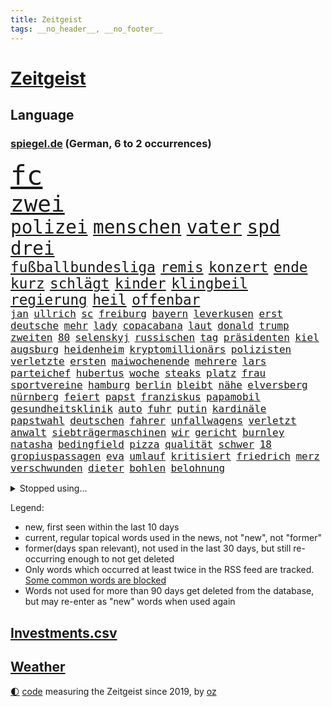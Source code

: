 ```yaml
---
title: Zeitgeist
tags: __no_header__, __no_footer__
---
```


# [Zeitgeist](https://oliz.io/zeitgeist/)

## Language

<h3><a href="https://www.spiegel.de" target="_blank">spiegel.de</a> (German, 6 to 2 occurrences)</h3>
<p style="font-family:monospace">
<span style="font-size:32pt"><a href="news_links.html#fc" class="current">fc</a></span>
<br>
<span style="font-size:27pt"><a href="news_links.html#zwei" class="current">zwei</a></span>
<br>
<span style="font-size:22pt"><a href="news_links.html#polizei" class="current">polizei</a></span>
<span style="font-size:22pt"><a href="news_links.html#menschen" class="current">menschen</a></span>
<span style="font-size:22pt"><a href="news_links.html#vater" class="current">vater</a></span>
<span style="font-size:22pt"><a href="news_links.html#spd" class="current">spd</a></span>
<span style="font-size:22pt"><a href="news_links.html#drei" class="current">drei</a></span>
<br>
<span style="font-size:17pt"><a href="news_links.html#fußballbundesliga" class="current">fußballbundesliga</a></span>
<span style="font-size:17pt"><a href="news_links.html#remis" class="current">remis</a></span>
<span style="font-size:17pt"><a href="news_links.html#konzert" class="current">konzert</a></span>
<span style="font-size:17pt"><a href="news_links.html#ende" class="current">ende</a></span>
<span style="font-size:17pt"><a href="news_links.html#kurz" class="current">kurz</a></span>
<span style="font-size:17pt"><a href="news_links.html#schlägt" class="current">schlägt</a></span>
<span style="font-size:17pt"><a href="news_links.html#kinder" class="current">kinder</a></span>
<span style="font-size:17pt"><a href="news_links.html#klingbeil" class="current">klingbeil</a></span>
<span style="font-size:17pt"><a href="news_links.html#regierung" class="current">regierung</a></span>
<span style="font-size:17pt"><a href="news_links.html#heil" class="current">heil</a></span>
<span style="font-size:17pt"><a href="news_links.html#offenbar" class="current">offenbar</a></span>
<br>
<span style="font-size:12pt"><a href="news_links.html#jan" class="current">jan</a></span>
<span style="font-size:12pt"><a href="news_links.html#ullrich" class="current">ullrich</a></span>
<span style="font-size:12pt"><a href="news_links.html#sc" class="current">sc</a></span>
<span style="font-size:12pt"><a href="news_links.html#freiburg" class="current">freiburg</a></span>
<span style="font-size:12pt"><a href="news_links.html#bayern" class="current">bayern</a></span>
<span style="font-size:12pt"><a href="news_links.html#leverkusen" class="current">leverkusen</a></span>
<span style="font-size:12pt"><a href="news_links.html#erst" class="current">erst</a></span>
<span style="font-size:12pt"><a href="news_links.html#deutsche" class="current">deutsche</a></span>
<span style="font-size:12pt"><a href="news_links.html#mehr" class="current">mehr</a></span>
<span style="font-size:12pt"><a href="news_links.html#lady" class="current">lady</a></span>
<span style="font-size:12pt"><a href="news_links.html#copacabana" class="new">copacabana</a></span>
<span style="font-size:12pt"><a href="news_links.html#laut" class="current">laut</a></span>
<span style="font-size:12pt"><a href="news_links.html#donald" class="current">donald</a></span>
<span style="font-size:12pt"><a href="news_links.html#trump" class="current">trump</a></span>
<span style="font-size:12pt"><a href="news_links.html#zweiten" class="current">zweiten</a></span>
<span style="font-size:12pt"><a href="news_links.html#80" class="current">80</a></span>
<span style="font-size:12pt"><a href="news_links.html#selenskyj" class="current">selenskyj</a></span>
<span style="font-size:12pt"><a href="news_links.html#russischen" class="current">russischen</a></span>
<span style="font-size:12pt"><a href="news_links.html#tag" class="current">tag</a></span>
<span style="font-size:12pt"><a href="news_links.html#präsidenten" class="current">präsidenten</a></span>
<span style="font-size:12pt"><a href="news_links.html#kiel" class="current">kiel</a></span>
<span style="font-size:12pt"><a href="news_links.html#augsburg" class="current">augsburg</a></span>
<span style="font-size:12pt"><a href="news_links.html#heidenheim" class="current">heidenheim</a></span>
<span style="font-size:12pt"><a href="news_links.html#kryptomillionärs" class="new">kryptomillionärs</a></span>
<span style="font-size:12pt"><a href="news_links.html#polizisten" class="current">polizisten</a></span>
<span style="font-size:12pt"><a href="news_links.html#verletzte" class="current">verletzte</a></span>
<span style="font-size:12pt"><a href="news_links.html#ersten" class="current">ersten</a></span>
<span style="font-size:12pt"><a href="news_links.html#maiwochenende" class="new">maiwochenende</a></span>
<span style="font-size:12pt"><a href="news_links.html#mehrere" class="current">mehrere</a></span>
<span style="font-size:12pt"><a href="news_links.html#lars" class="current">lars</a></span>
<span style="font-size:12pt"><a href="news_links.html#parteichef" class="current">parteichef</a></span>
<span style="font-size:12pt"><a href="news_links.html#hubertus" class="current">hubertus</a></span>
<span style="font-size:12pt"><a href="news_links.html#woche" class="current">woche</a></span>
<span style="font-size:12pt"><a href="news_links.html#steaks" class="new">steaks</a></span>
<span style="font-size:12pt"><a href="news_links.html#platz" class="current">platz</a></span>
<span style="font-size:12pt"><a href="news_links.html#frau" class="current">frau</a></span>
<span style="font-size:12pt"><a href="news_links.html#sportvereine" class="new">sportvereine</a></span>
<span style="font-size:12pt"><a href="news_links.html#hamburg" class="current">hamburg</a></span>
<span style="font-size:12pt"><a href="news_links.html#berlin" class="current">berlin</a></span>
<span style="font-size:12pt"><a href="news_links.html#bleibt" class="current">bleibt</a></span>
<span style="font-size:12pt"><a href="news_links.html#nähe" class="current">nähe</a></span>
<span style="font-size:12pt"><a href="news_links.html#elversberg" class="current">elversberg</a></span>
<span style="font-size:12pt"><a href="news_links.html#nürnberg" class="current">nürnberg</a></span>
<span style="font-size:12pt"><a href="news_links.html#feiert" class="current">feiert</a></span>
<span style="font-size:12pt"><a href="news_links.html#papst" class="current">papst</a></span>
<span style="font-size:12pt"><a href="news_links.html#franziskus" class="current">franziskus</a></span>
<span style="font-size:12pt"><a href="news_links.html#papamobil" class="current">papamobil</a></span>
<span style="font-size:12pt"><a href="news_links.html#gesundheitsklinik" class="new">gesundheitsklinik</a></span>
<span style="font-size:12pt"><a href="news_links.html#auto" class="current">auto</a></span>
<span style="font-size:12pt"><a href="news_links.html#fuhr" class="current">fuhr</a></span>
<span style="font-size:12pt"><a href="news_links.html#putin" class="current">putin</a></span>
<span style="font-size:12pt"><a href="news_links.html#kardinäle" class="current">kardinäle</a></span>
<span style="font-size:12pt"><a href="news_links.html#papstwahl" class="current">papstwahl</a></span>
<span style="font-size:12pt"><a href="news_links.html#deutschen" class="current">deutschen</a></span>
<span style="font-size:12pt"><a href="news_links.html#fahrer" class="current">fahrer</a></span>
<span style="font-size:12pt"><a href="news_links.html#unfallwagens" class="new">unfallwagens</a></span>
<span style="font-size:12pt"><a href="news_links.html#verletzt" class="current">verletzt</a></span>
<span style="font-size:12pt"><a href="news_links.html#anwalt" class="current">anwalt</a></span>
<span style="font-size:12pt"><a href="news_links.html#siebträgermaschinen" class="new">siebträgermaschinen</a></span>
<span style="font-size:12pt"><a href="news_links.html#wir" class="current">wir</a></span>
<span style="font-size:12pt"><a href="news_links.html#gericht" class="current">gericht</a></span>
<span style="font-size:12pt"><a href="news_links.html#burnley" class="new">burnley</a></span>
<span style="font-size:12pt"><a href="news_links.html#natasha" class="new">natasha</a></span>
<span style="font-size:12pt"><a href="news_links.html#bedingfield" class="new">bedingfield</a></span>
<span style="font-size:12pt"><a href="news_links.html#pizza" class="new">pizza</a></span>
<span style="font-size:12pt"><a href="news_links.html#qualität" class="current">qualität</a></span>
<span style="font-size:12pt"><a href="news_links.html#schwer" class="current">schwer</a></span>
<span style="font-size:12pt"><a href="news_links.html#18" class="current">18</a></span>
<span style="font-size:12pt"><a href="news_links.html#gropiuspassagen" class="new">gropiuspassagen</a></span>
<span style="font-size:12pt"><a href="news_links.html#eva" class="current">eva</a></span>
<span style="font-size:12pt"><a href="news_links.html#umlauf" class="current">umlauf</a></span>
<span style="font-size:12pt"><a href="news_links.html#kritisiert" class="current">kritisiert</a></span>
<span style="font-size:12pt"><a href="news_links.html#friedrich" class="current">friedrich</a></span>
<span style="font-size:12pt"><a href="news_links.html#merz" class="current">merz</a></span>
<span style="font-size:12pt"><a href="news_links.html#verschwunden" class="current">verschwunden</a></span>
<span style="font-size:12pt"><a href="news_links.html#dieter" class="current">dieter</a></span>
<span style="font-size:12pt"><a href="news_links.html#bohlen" class="new">bohlen</a></span>
<span style="font-size:12pt"><a href="news_links.html#belohnung" class="current">belohnung</a></span>
</p>
<details>
<summary>Stopped using...</summary>
<p class="former" style="font-size:12pt">
ausgebrochen(1656) ebenfalls(1656) bereich(1655) einwohner(1655) lebensmittel(1655) mitunter(1655) steigende(1655) treffer(1655) hervor(1654) mannschaft(1654) normal(1654) oberbürgermeister(1654) berichte(1653) einstieg(1653) scheinen(1653) verlegt(1653) vorschläge(1653) lehrer(1652) richten(1652) ursula(1652) präsidentschaftswahl(1651) regel(1651) schlag(1651) bayerischen(1650) bieten(1650) frankreichs(1650) früheren(1650) leichter(1650) schicksal(1650) berg(1649) diskussion(1649) 2022(1648) bedeuten(1648) niederländische(1648) trainieren(1648) vierte(1648) bitte(1647) gefährlichen(1647) gehe(1647) sender(1647) smartphone(1647) entscheidend(1646) letzter(1646) sicherheitsbehörden(1646) bestimmt(1645) bundespräsident(1645) entlassen(1645) gastgeber(1645) halben(1645) islamischen(1645) material(1645) standort(1645) thailand(1645) bedenken(1644) beschäftigte(1644) juli(1644) freie(1643) teilte(1643) ermittlern(1642) erneuten(1642) nord(1642) türkischen(1642) manuel(1641) verändern(1641) freilassung(1640) gebiet(1640) torhüter(1640) ausmaß(1639) falschen(1639) strecke(1639) vorsprung(1638) anzeichen(1636) anhänger(1635) entsetzen(1635) beiträge(1634) meinen(1632) nachfrage(1631) alarmiert(1629) überleben(1628) echten(1627) top(1627) begriff(1626) betrifft(1626) dran(1626) spitzenreiter(1626) außerhalb(1625) bestmarke(1625) beitrag(1624) rentner(1623) antrag(1622) auseinandersetzung(1622) nieder(1621) papier(1618) niedrig(1617) ausgetragen(1597) umbau(1550) milliardär(1539) tricks(1401) kleidung(1395) zerstörte(1387) ohnehin(1386) partnerschaft(1381) bundesanwaltschaft(1374) freigesprochen(1372) tour(1370) verbunden(1367) gesund(1353) kollision(1348) bekräftigt(1288) demo(1287) abkommen(1286) zentralen(1276) magazin(1270) außenministerin(1266) luftwaffe(1259) roth(1256) sank(1227) öffentlichrechtlichen(1215) symbol(1208) fördern(1204) inhalte(1194) gezwungen(1175) betreibt(1158) verantwortlichen(1156) samt(1147) schneiden(1130) eingetroffen(1129) gefangenschaft(1119) indem(1107) klopp(1088) schlamm(1081) harter(1067) westjordanland(1067) debattiert(1052) tierschützer(1046) kandidat(1045) genauer(1021) deutsch(1019) stören(1012) legal(1008) revolution(998) effekt(990) streiks(980) einladung(979) nation(977) tagelang(958) ernährung(956) irland(931) nationaltrainer(931) schmeckt(918) razzien(912) alice(903) todesstrafe(901) eric(898) ausgemacht(885) redet(885) gesprengt(880) liberale(879) kampfjets(878) jüdische(874) kommentiert(872) gelegenheit(850) opfers(850) aufgelöst(845) al(844) jung(832) sachsens(830) vorstand(830) minderjährige(818) initiative(817) georgien(797) loswerden(782) zogen(774) betreiben(768) mannheim(752) emotionen(750) angerichtet(749) arbeitskräfte(745) fußballverband(739) gründung(739) fühlte(719) vierten(709) höchststand(708) auswirken(706) terrorismus(704) kane(700) mysteriöse(682) objekte(680) model(675) anschluss(664) 2013(663) interessiert(662) schuldenbremse(662) schlimmer(645) 36(642) afdpolitiker(642) vormittag(635) journalistin(632) häfen(630) geprüft(619) mary(608) momente(598) dient(592) strafgerichtshof(571) eröffnung(565) horst(565) mehrmals(564) taucht(555) gerechnet(552) mars(549) kriegen(542) neonazis(529) signalisiert(518) staatsanwälte(512) sprecherin(510) manch(509) gespalten(504) kostenlos(504) bereichen(496) kapitän(493) verspätung(493) sowohl(492) beleidigungen(491) simon(491) kriegsschiffe(489) finanzen(487) straftäter(486) fortschritte(479) teamkollegen(478) oma(473) anzugreifen(470) abgefeuert(467) wettkampf(458) audi(452) schritten(452) jörg(447) michel(443) gefühlt(442) staub(434) rechtlichen(433) gesichtet(428) justin(428) offenbaren(426) mauer(425) gerieten(421) zerlegt(421) häusern(420) schätzt(418) blau(417) chinesisches(417) riesiger(417) leichtathletik(415) apples(412) mitspieler(409) wirtschaftskrise(404) fing(403) scheidung(399) bundesland(397) klagte(397) rhetorik(397) fotografiert(395) wahren(394) bomben(393) vorab(392) überlassen(391) populismus(390) vertritt(390) bgh(385) diana(381) tennisspielerin(381) anwesen(379) noah(379) paket(378) kulissen(376) übergriffen(376) therapie(375) bedrohen(373) instanz(371) potenzial(370) längste(365) figuren(364) sticht(363) polizistin(361) akzeptieren(356) diplomatischen(354) flut(353) worüber(353) ewig(350) rafael(345) weibchen(345) hals(343) sportlerinnen(343) beliebtesten(342) verlegen(339) 28jährige(336) vergnügen(335) perfekt(334) spanier(334) vermitteln(333) gene(332) neueste(331) stärkere(331) m(330) france(329) nirgendwo(329) brutalen(328) auseinandersetzungen(324) paradies(323) beißt(321) match(321) meisterin(321) kleinstadt(320) breiten(317) türkischer(315) potenziell(311) sätzen(311) tourist(311) polizeigewalt(309) smith(306) lauern(303) schätzung(301) stream(299) ursprünglich(299) weltraum(299) gesteuert(298) hollywoodstars(297) warnte(296) bürgerinnen(294) günstig(292) interaktiven(291) umstrittenem(290) sichtbar(289) kümmern(286) weidel(286) nuri(285) friseur(284) medikamente(284) müdigkeit(284) zimmer(284) 67(282) externe(281) ryanair(281) fiasko(276) mittelschicht(276) turnen(275) bundestags(271) richtungen(271) gere(270) gehoben(267) entsprechende(265) lass(263) moderat(263) 130(262) fritz(260) hose(260) weiblichen(259) einstigen(258) verließ(258) bond(257) northvolt(255) bordell(252) klimakonferenz(252) sozialdemokrat(250) aktionäre(249) suchmaschine(248) traditionelle(248) kürzungen(247) mittag(247) geheimen(246) lka(246) vermeidet(245) abgebaut(242) punktet(242) viermal(241) äußere(241) inhaftierten(239) sperrt(239) konzernchef(236) explizit(233) fläche(233) drohender(232) dietmar(230) geschaffen(230) schnäppchen(230) arne(229) kabul(229) begleiter(228) júnior(227) anhängern(226) briefe(225) streichung(224) belastung(222) alarmierende(221) austritt(220) explodiert(220) florentina(220) holzinger(220) fahrlässiger(219) nordseeinsel(218) schwanken(218) cem(217) militärjunta(217) ungewiss(217) versteckte(217) özdemir(217) gegenden(216) krankenkassen(216) markige(216) parteifreund(216) ralph(216) geldbeutel(214) jakob(213) liam(213) verbraucherzentrale(211) legendären(210) scheidende(210) zwang(208) krankenversicherung(207) leipziger(206) wiedereinzug(206) verliehen(203) dauerten(201) fossilien(200) gomez(200) hof(200) selena(200) skispringen(199) wahrheiten(199) wmqualifikation(199) ecuador(198) juristischen(197) rauchen(194) unterwäsche(193) toiletten(191) verrückt(191) vertraute(191) überwachungskamera(191) bundesebene(189) lungenentzündung(189) söders(189) aufarbeitung(188) monats(188) republikanern(187) fische(186) eineinhalb(185) konkreten(184) rechtsextremist(183) mächtigsten(182) renommierte(182) asylanträge(181) gründete(181) exemplare(180) plädieren(180) qualifiziert(179) klopfen(178) korruptionsvorwürfen(175) betrugsmasche(173) einführen(171) größeres(171) kifirma(171) lebenszeichen(168) beharrlich(167) durchsuchungen(167) künftiger(167) verschwiegen(166) autobiografie(165) kategorien(165) konzernchefs(165) rwe(164) schwärmt(164) antike(163) triumphieren(163) lucy(162) entschlossen(161) oberlandesgericht(161) offizieller(161) umsetzung(161) jake(160) tarifstreit(160) vorherrschaft(159) zendaya(159) auswege(158) psychiatrischen(158) soccer(158) jude(157) verspätet(156) 84(155) gerast(155) leibwächter(155) funde(154) richtete(154) synthetische(152) wahldebakel(152) bestseller(151) hamdan(151) mist(151) silvesternacht(149) traditionell(149) involviert(148) strafverfahren(148) mangelhafte(147) schläft(147) university(147) aldi(146) kürzen(146) pompeji(146) lopez(145) mobile(145) mourinho(145) anweisung(144) missbrauchsvorwürfe(144) wirtschaftswende(144) amtierende(143) grenzschutz(143) bittere(142) gefängnissen(142) ozean(142) ussenat(142) wortbruch(142) finanzierte(141) herzog(140) sms(139) leiterin(138) ausfällen(137) beitragserhöhungen(137) brandmauer(137) kartons(137) medienberichte(137) sämtliche(137) aufklären(134) bundestages(134) fantasie(134) intendantin(134) geschrumpft(132) schwangerschaftsabbrüche(132) konferenz(131) ussängerin(131) wecken(131) demonstrierende(130) einreisekontrollen(130) geschmuggelt(130) testflug(130) strafgerichtshofs(129) eingeschaltet(128) geschätzt(128) lenkrad(128) tiefstand(128) widersetzt(128) inseln(127) business(126) nikita(126) nachgewiesen(125) neuigkeiten(124) r(124) soldat(124) spurensuche(124) syrische(123) uneinig(123) wggarantie(123) geheimdienstchef(122) mexikanische(122) preiserhöhungen(122) strafmaßnahmen(122) true(121) bezieht(120) ärztliche(120) jair(119) lüneburg(119) rebellen(119) spiekeroog(119) affront(118) amtskollegen(118) bonn(118) brian(118) begeht(117) faschismus(117) teamkollege(117) genötigt(116) agassi(115) andre(115) graf(115) kreuzbandriss(115) maßgeblich(115) mr(115) reinen(115) schauspielerinnen(115) blicke(114) demonstrierten(114) dämlich(114) fbichef(114) kash(114) logik(114) patel(114) sicherheitspolitik(114) epidemie(113) friends(113) lettland(113) rassistisches(113) lernte(112) luigi(112) 42jähriger(111) dankte(111) einheimischen(111) forever(111) herrschaft(111) law(111) mittelmäßig(111) falten(110) premierministers(110) schwerem(110) ankündigungen(109) gelbhaar(109) adidas(108) erbeuten(108) firmenboss(108) großeltern(108) innen(108) jason(108) forschungsteam(107) mythos(106) axt(105) gestaltete(104) heide(104) längsten(104) ministerium(104) amtsübernahme(103) memes(103) batteriehersteller(102) erneuert(102) mccartney(102) unveröffentlichte(102) verlängern(101) verteuert(101) heiklen(100) dominieren(99) hochtouren(99) machenschaften(99) tilgen(99) unterwerfen(99) begehrte(98) fda(98) fließt(98) lebensraum(98) unsicherheiten(98) uskonzerne(97) klischee(96) breites(95) demenz(95) landesweite(95) weltlage(95) artikel(94) dialog(94) eingeschlafen(94) verschluckt(94) öffnete(94) camper(93) karibik(93) freier(92) freistellung(92) klassen(92) pflegeheim(92) promille(92) skispringer(92) boote(91) schneider(91) bangkok(90) bedingt(90) hüller(90) linus(90) rennserie(90) straßer(90) türsteher(90) ermittelte(89) kreuzte(89) philip(89) schauspielstars(89) sportereignisse(89) tempolimit(89) teslachefs(89) verpflichtende(89) voranschreiten(89) werten(89) wilden(89) anke(88) attackierten(88) betrachten(88) bitteren(88) eukommissionschefin(88) gangstern(88) personenschutz(88) strommarkt(88) studio(88) gerüchteküche(87) grundstück(87) kartelle(87) notstand(87) umkreist(87) aufschieben(86) genosse(86) gesunde(86) hochfahren(86) hochhäuser(86) landeschef(86) regisseurin(86) skandalen(86) tabea(86) taiwanchinakonflikt(86) aufbrechen(85) verziehen(85) bankrotterklärung(84) dingen(84) geweckt(84) myanmars(84) prager(84) studentinnen(84) émile(84) entschärfung(83) getrennte(83) militärdiktatur(83) trockene(83) gültig(82) nervige(82) stürze(82) airports(81) fehlverhalten(81) gemüse(81) privileg(81) uneinigkeit(81) verbesserung(81) bauch(80) bussen(80) enthüllen(80) schockanrufen(80) schockanrufer(80) sensibel(80) vierter(80) auftragslage(79) ausgesucht(79) dänischer(79) flüssen(79) kurznachrichtendienst(79) synchronsprechen(79) tagt(79) aufheben(78) durchzusetzen(78) gewalttätiger(78) klimaneutralität(78) ablehnt(77) floriert(77) imperialismus(77) langes(77) verkaufte(77) weltcuprennen(77) bundesligaklubs(76) darmkrebs(76) gelobt(76) lynch(76) posts(76) simmons(76) sushi(76) telefonbetrug(76) usjustizministerin(76) aneinandergeraten(75) anteilen(75) belästigungsvorwürfe(75) dar(75) entgegensetzen(75) frauenfußball(75) gmbh(75) herstellung(75) einsatzkräften(74) eubürgern(74) friedhof(74) fußgängerin(74) grönländer(74) rosa(74) zivilklage(74) aneinander(73) ideologien(73) kollegium(73) tijuana(73) weltregionen(73) huthimilizen(72) internationales(72) kugelbombe(72) metaceo(72) socialmediaplattform(72) chaotischen(71) hase(71) lecker(71) manchem(71) patientenverfügung(71) verkaufszahlen(71) wilder(71) zusammengeschlossen(71) zwangsurlaub(71) anschauen(70) manipulierte(70) misshandlungsvorwürfe(70) puma(70) talk(70) tiktokapp(70) ismitglied(69) patricia(69) räuber(69) sommerspiele(69) versammelten(69) autismus(68) bewährten(68) errungenschaften(68) station(68) sterne(68) verstimmungen(68) vertiefen(68) weht(68) aufbauen(67) drinnen(67) fler(67) importieren(67) instrument(67) prinzipien(67) teleskop(67) fünfpunkteplan(66) kabarettist(66) konstruktiven(66) körperlich(66) petition(66) taskforce(66) untersuchungsbericht(66) verschärfungen(66) bündeln(65) europäischem(65) finanzlage(65) fußballnationalelf(65) kräftemessen(65) löw(65) sun(65) warnten(65) yuval(65) agiert(64) geflügelpest(64) menschenrechtlerin(64) mies(64) orf(64) ostbeauftragte(64) seehofer(64) tübinger(64) dankt(63) erdbebenopfer(63) konzentrationslagers(63) millionenfach(63) topspiel(63) aufwachen(62) berlinerin(62) flüssigerdgas(62) handschellen(62) pausiert(62) rettungskräften(62) usarmee(62) ärztinnen(62) abitur(61) ausgelassen(61) gefecht(61) lübeck(61) lübecker(61) unerwarteten(61) uwe(61) 1991(60) ausfindig(60) auslieferungshaft(60) friedenstruppen(60) perspektive(60) charakters(59) handelspartnern(59) kapitel(59) biopic(58) verwechslung(58) wahnsinn(58) beeindrucken(57) einsperren(57) hagelt(57) karten(57) ländlichen(57) løkke(57) rasmussen(57) saarländische(57) ungeheuer(57) verteilen(57) 38jähriger(56) andenken(56) anrecht(56) bürgergeldempfängern(56) einspringen(56) engagierte(56) filmreif(56) minerva(56) selbstständigkeit(56) shakespeares(56) urteilt(56) verschlanken(56) wolodin(56) internationalem(55) lagune(55) paraden(55) phantom(55) vollgas(55) wunschkandidat(55) angeschlagen(54) arbeitsbedingungen(54) erbitterter(54) fahrschüler(54) familienmitglieder(54) ledmasken(53) offensiv(53) protestaktion(53) unescoweltkulturerbe(53) assistent(52) bodycams(52) eli(52) gewählte(52) nachhaltiger(52) sicherheitskonferenz(52) adams(51) angefangen(51) beschießen(51) veruntreute(51) wirtschaftsforscher(51) überfälle(51) ami(50) ankara(50) asylsuchenden(50) barrikaden(50) erwarteten(50) fachleuten(50) führerscheinprüfung(50) geheimnisvolle(50) hohn(50) miroslav(50) rächt(50) sanktioniert(50) staatspräsident(50) tiefsten(50) ungebrochen(50) geschwindigkeitsbegrenzung(49) großvater(49) openaiceo(49) oscaracademy(49) ostukraine(49) sprachlos(49) abgeben(48) fahrerlaubnis(48) klimazielen(48) multimilliardär(48) obst(48) sarkozy(48) scheinbar(48) transparency(48) verbrachte(48) wmgold(48) faktor(47) guineabissau(47) repressionen(47) rover(47) stimmzettel(47) totem(47) uss(47) zeche(47) ausschuss(46) verängstigt(46) xai(46) ausgleichen(45) karlheinz(45) prägenden(45) schlechtem(45) schreiten(45) anhalt(44) blaue(44) luxushotel(44) selbstständig(44) snl(44) francesca(43) gesamtes(43) zweifelhafte(43) coaching(42) entsendung(42) forscherteam(42) herausgeben(42) inhaftierte(42) office(42) oval(42) uganda(42) alkoholkonsum(41) klauen(41) sozialer(41) tv+(41) franchise(40) ingebrigtsen(40) kurieren(40) pickleball(40) sandalen(40) schlossen(40) verhalf(40) wahrscheinlichkeit(40) ausharren(39) lahme(39) akzeptiert(38) dienstes(38) hervorragende(38) minen(38) mitsprache(38) spdpolitikerin(38) geisterstadt(37) generäle(37) kopenhagen(37) lieferkettengesetz(37) rückgrat(37) slogan(37) ungarischen(37) wohlstands(37) 239(36) atlético(36) auseinanderdriften(36) autozölle(36) riad(36) hillary(35) sommermärchenprozess(35) versprochene(35) anderthalb(34) fenerbahçe(34) gelsenkirchen(34) großrazzia(34) rekordkurs(34) retterin(34) schweitzer(34) stein(34) verbrennungsmotoren(34) wangerooge(34) zurückgewinnen(34) amazons(33) blutig(33) bundesamtes(33) hercules(33) highschool(33) usstreitkräfte(33) wirtschaftsflaute(33) elektroautohersteller(32) keines(32) komplexe(32) konter(32) sbahnen(32) vierteljahrhundert(32) zugestellt(32) zweitem(32) entschlossenheit(31) würdigt(31) abschreckung(30) bündnispartner(30) erdoğans(30) portfolio(30) thailändische(30) beratungen(29) eröffnungsrede(29) flugverkehr(29) galatasaray(29) ifo(29) mittelamerika(29) batman(28) côte(28) demokratien(28) d’azur(28) jesse(28) saal(28) beate(27) eingebunden(27) endloser(27) fastenmonats(27) kampfpilot(27) männlich(27) story(27) weltordnung(27) zollankündigung(27) ägyptischen(27) übung(27) aufwind(26) begeben(26) berkeley(26) blatter(26) hürden(26) lachs(26) staatsgemäldesammlungen(26) downey(25) unterrepräsentiert(25) arbeiteten(24) stall(24) ukrainegipfel(24) deloitte(23) disqualifikationen(23) geldes(23) herben(23) no(23) other(23) prevc(23) prämien(23) technologien(23) umweltministerin(23) updates(23) zollankündigungen(23) 2050(22) 22jährigen(22) 90000(22) fotografen(22) glaubten(22) goldenes(22) halfen(22) militärübung(22) schuldenpaket(22) senatoren(22) siebten(22) symbolkraft(22) atubolu(21) breit(21) woidke(21) albert(20) shop(20) 1997(19) europaweite(19) mayhem(19) stroot(19) anschlagsplans(18) arbeitsgruppen(18) asylsystems(18) belegschaft(18) reißenden(18) schlau(18) spezialeinheit(18) zweidrittelmehrheit(18) korruptionsverdacht(17) leckere(17) nordseeküste(17) obduktion(17) regierungsnahe(17) überzogene(17) fadenkreuz(16) fahrlässige(16) geringen(16) konsens(16) vorgeschmack(16) berlinschöneberg(15) bürgerrechtler(15) case(15) cold(15) copa(15) euparlament(15) gebebt(15) pater(15) todesumstände(15) 160000(14) angreift(14) carl(14) darknet(14) finnlands(14) rechtlich(14) wombat(14) zugelegt(14) anpassung(13) batteriefabrik(13) bestochen(13) erfand(13) geklauter(13) gelbe(13) kolosseum(13) posieren(13) rekordtief(13) ritzen(13) touristenfails(13) unpassende(13) verfilmung(13) brasilianische(12) bratzpop(12) etappen(12) joschka(12) taiwans(12) arbeitgebern(11) freue(11) nachgeben(11) pokalhalbfinale(11) russin(11) schlimmes(11)
</p>
</details>
<p>Legend:
<ul>
<li><span class="new">new</span>, first seen within the last 10 days</li>
<li><span class="current">current</span>, regular topical words used in the news, not "new", not "former"</li>
<li><span class="former">former(days span relevant)</span>, not used in the last 30 days, but still re-occurring enough to not get deleted</li>
<li>Only words which occurred at least twice in the RSS feed are tracked. <a href="language/filters.py">Some common words are blocked</a></li>
<li>Words not used for more than 90 days get deleted from the database, but may re-enter as "new" words when used again</li>
</ul>
</p>

## [Investments](investments.html)[.csv](investments.csv)

## [Weather](weather.html)

<footer>
<a href="javascript:toggleTheme()" class="nav">🌓</a>
<a href="https://github.com/ooz/zeitgeist">code</a> measuring the Zeitgeist since 2019, by <a href="https://oliz.io">oz</a>
</footer>
